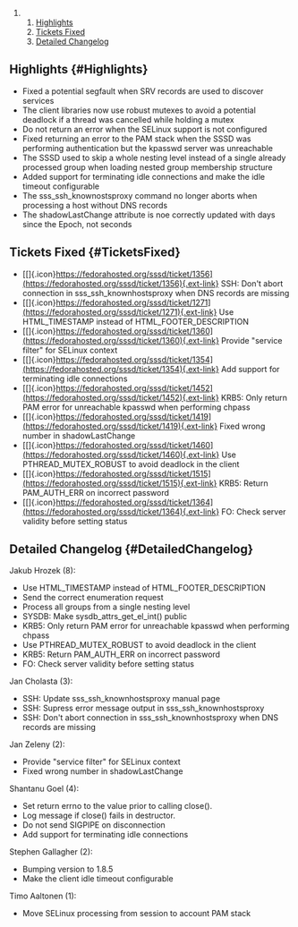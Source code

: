 <div class="wiki-toc">

1.  1.  [Highlights](#Highlights)
    2.  [Tickets Fixed](#TicketsFixed)
    3.  [Detailed Changelog](#DetailedChangelog)

</div>

Highlights {#Highlights}
----------

-   Fixed a potential segfault when SRV records are used to discover
    services
-   The client libraries now use robust mutexes to avoid a potential
    deadlock if a thread was cancelled while holding a mutex
-   Do not return an error when the SELinux support is not configured
-   Fixed returning an error to the PAM stack when the SSSD was
    performing authentication but the kpasswd server was unreachable
-   The SSSD used to skip a whole nesting level instead of a single
    already processed group when loading nested group membership
    structure
-   Added support for terminating idle connections and make the idle
    timeout configurable
-   The sss\_ssh\_knownostsproxy command no longer aborts when
    processing a host without DNS records
-   The shadowLastChange attribute is noe correctly updated with days
    since the Epoch, not seconds

Tickets Fixed {#TicketsFixed}
-------------

-   [[​]{.icon}https://fedorahosted.org/sssd/ticket/1356](https://fedorahosted.org/sssd/ticket/1356){.ext-link}
    SSH: Don't abort connection in sss\_ssh\_knownhostsproxy when DNS
    records are missing
-   [[​]{.icon}https://fedorahosted.org/sssd/ticket/1271](https://fedorahosted.org/sssd/ticket/1271){.ext-link}
    Use HTML\_TIMESTAMP instead of HTML\_FOOTER\_DESCRIPTION
-   [[​]{.icon}https://fedorahosted.org/sssd/ticket/1360](https://fedorahosted.org/sssd/ticket/1360){.ext-link}
    Provide "service filter" for SELinux context
-   [[​]{.icon}https://fedorahosted.org/sssd/ticket/1354](https://fedorahosted.org/sssd/ticket/1354){.ext-link}
    Add support for terminating idle connections
-   [[​]{.icon}https://fedorahosted.org/sssd/ticket/1452](https://fedorahosted.org/sssd/ticket/1452){.ext-link}
    KRB5: Only return PAM error for unreachable kpasswd when performing
    chpass
-   [[​]{.icon}https://fedorahosted.org/sssd/ticket/1419](https://fedorahosted.org/sssd/ticket/1419){.ext-link}
    Fixed wrong number in shadowLastChange
-   [[​]{.icon}https://fedorahosted.org/sssd/ticket/1460](https://fedorahosted.org/sssd/ticket/1460){.ext-link}
    Use PTHREAD\_MUTEX\_ROBUST to avoid deadlock in the client
-   [[​]{.icon}https://fedorahosted.org/sssd/ticket/1515](https://fedorahosted.org/sssd/ticket/1515){.ext-link}
    KRB5: Return PAM\_AUTH\_ERR on incorrect password
-   [[​]{.icon}https://fedorahosted.org/sssd/ticket/1364](https://fedorahosted.org/sssd/ticket/1364){.ext-link}
    FO: Check server validity before setting status

Detailed Changelog {#DetailedChangelog}
------------------

Jakub Hrozek (8):

-   Use HTML\_TIMESTAMP instead of HTML\_FOOTER\_DESCRIPTION
-   Send the correct enumeration request
-   Process all groups from a single nesting level
-   SYSDB: Make sysdb\_attrs\_get\_el\_int() public
-   KRB5: Only return PAM error for unreachable kpasswd when performing
    chpass
-   Use PTHREAD\_MUTEX\_ROBUST to avoid deadlock in the client
-   KRB5: Return PAM\_AUTH\_ERR on incorrect password
-   FO: Check server validity before setting status

Jan Cholasta (3):

-   SSH: Update sss\_ssh\_knownhostsproxy manual page
-   SSH: Supress error message output in sss\_ssh\_knownhostsproxy
-   SSH: Don't abort connection in sss\_ssh\_knownhostsproxy when DNS
    records are missing

Jan Zeleny (2):

-   Provide "service filter" for SELinux context
-   Fixed wrong number in shadowLastChange

Shantanu Goel (4):

-   Set return errno to the value prior to calling close().
-   Log message if close() fails in destructor.
-   Do not send SIGPIPE on disconnection
-   Add support for terminating idle connections

Stephen Gallagher (2):

-   Bumping version to 1.8.5
-   Make the client idle timeout configurable

Timo Aaltonen (1):

-   Move SELinux processing from session to account PAM stack


